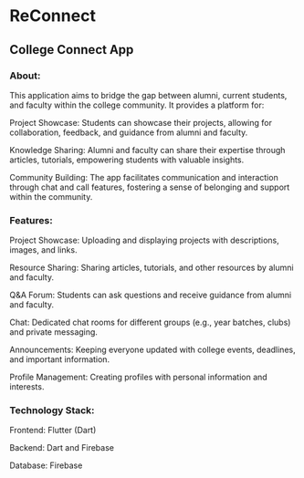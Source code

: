 # ReConnect

## College Connect App

### About:

This application aims to bridge the gap between alumni, current students, and faculty within the college community. It provides a platform for:

Project Showcase: Students can showcase their projects, allowing for collaboration, feedback, and guidance from alumni and faculty.

Knowledge Sharing: Alumni and faculty can share their expertise through articles, tutorials, empowering students with valuable insights.

Community Building: The app facilitates communication and interaction through chat and call features, fostering a sense of belonging and support within the community.

### Features:

Project Showcase: Uploading and displaying projects with descriptions, images, and links.

Resource Sharing: Sharing articles, tutorials, and other resources by alumni and faculty.

Q&A Forum: Students can ask questions and receive guidance from alumni and faculty.

Chat: Dedicated chat rooms for different groups (e.g., year batches, clubs) and private messaging.

Announcements: Keeping everyone updated with college events, deadlines, and important information.

Profile Management: Creating profiles with personal information and interests.

### Technology Stack:

Frontend: Flutter (Dart)

Backend: Dart and Firebase

Database: Firebase
